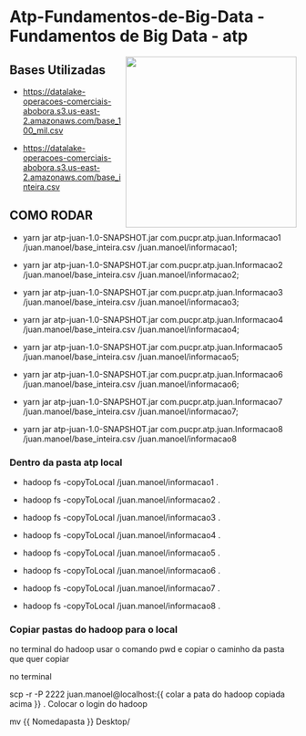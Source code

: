 # Atp-Fundamentos-de-Big-Data - Fundamentos de Big Data  - atp 

<img align="right" src="https://i.pinimg.com/originals/bf/a9/28/bfa928ce10cac9daa4e96dad113891e1.gif" width="300"/>

## Bases Utilizadas 

- https://datalake-operacoes-comerciais-abobora.s3.us-east-2.amazonaws.com/base_100_mil.csv 

- https://datalake-operacoes-comerciais-abobora.s3.us-east-2.amazonaws.com/base_inteira.csv


## COMO RODAR 

- yarn jar atp-juan-1.0-SNAPSHOT.jar com.pucpr.atp.juan.Informacao1 /juan.manoel/base_inteira.csv /juan.manoel/informacao1;

- yarn jar atp-juan-1.0-SNAPSHOT.jar com.pucpr.atp.juan.Informacao2 /juan.manoel/base_inteira.csv /juan.manoel/informacao2;

- yarn jar atp-juan-1.0-SNAPSHOT.jar com.pucpr.atp.juan.Informacao3 /juan.manoel/base_inteira.csv /juan.manoel/informacao3;

- yarn jar atp-juan-1.0-SNAPSHOT.jar com.pucpr.atp.juan.Informacao4 /juan.manoel/base_inteira.csv /juan.manoel/informacao4;

- yarn jar atp-juan-1.0-SNAPSHOT.jar com.pucpr.atp.juan.Informacao5 /juan.manoel/base_inteira.csv /juan.manoel/informacao5;

- yarn jar atp-juan-1.0-SNAPSHOT.jar com.pucpr.atp.juan.Informacao6 /juan.manoel/base_inteira.csv /juan.manoel/informacao6;

- yarn jar atp-juan-1.0-SNAPSHOT.jar com.pucpr.atp.juan.Informacao7 /juan.manoel/base_inteira.csv /juan.manoel/informacao7;

- yarn jar atp-juan-1.0-SNAPSHOT.jar com.pucpr.atp.juan.Informacao8 /juan.manoel/base_inteira.csv /juan.manoel/informacao8


### Dentro da pasta atp local

- hadoop fs -copyToLocal /juan.manoel/informacao1 .

- hadoop fs -copyToLocal /juan.manoel/informacao2 .

- hadoop fs -copyToLocal /juan.manoel/informacao3 .

- hadoop fs -copyToLocal /juan.manoel/informacao4 .

- hadoop fs -copyToLocal /juan.manoel/informacao5 .

- hadoop fs -copyToLocal /juan.manoel/informacao6 .

- hadoop fs -copyToLocal /juan.manoel/informacao7 .

- hadoop fs -copyToLocal /juan.manoel/informacao8 .


### Copiar pastas do hadoop para o local

no terminal do hadoop usar o comando pwd e copiar o caminho da pasta que quer copiar

no terminal 

scp -r -P 2222 juan.manoel@localhost:{{ colar a pata do hadoop copiada acima }} .
Colocar o login do hadoop

mv {{ Nomedapasta }} Desktop/
